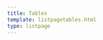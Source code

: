 ```yaml
---
title: Tables
template: listpagetables.html
type: listpage
---
```


<!--<p class="page-intro__content">Tables</p>-->